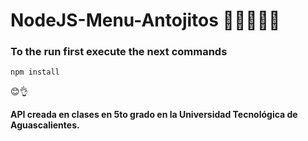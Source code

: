 # NodeJS-Menu-Antojitos 🍕🍟🌭🍔🥓

### To the run first execute the next commands
`npm install`

😊👌

**API creada en clases en 5to grado en la Universidad Tecnológica de Aguascalientes.**
